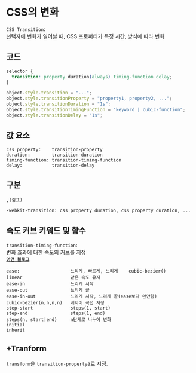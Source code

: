 # CSS의 변화

`CSS Transition`:  
선택자에 변화가 일어날 때, CSS 프로퍼티가 특정 시간, 방식에 따라 변화

## 코드

```css
selector {
  transition: property duration(always) timing-function delay;
}
```

```js
object.style.transition = "...";
object.style.transitionProperty = "property1, property2, ...";
object.style.transitionDuration = "1s";
object.style.transitionTimingFunction = "keyword | cubic-function";
object.style.transitionDelay = "1s";
```

## 값 요소

```
css property:    transition-property
duration:        transition-duration
timing-function: transition-timing-function
delay:           transition-delay
```

## 구분

`,(쉼표)`

```
-webkit-transition: css property duration, css property duration, ...
```

## 속도 커브 키워드 및 함수

`transition-timing-function`:  
변화 효과에 대한 속도의 커브를 지정  
[**`어떤 블로그`**](https://kutar37.tistory.com/entry/CSS-cubic-bezier%EB%9E%80)

```
ease:                   느리게, 빠르게, 느리게    cubic-bezier()
linear                  같은 속도 유지
ease-in                 느리게 시작
ease-out                느리게 끝
ease-in-out             느리게 시작, 느리게 끝(ease보다 완만함)
cubic-bezier(n,n,n,n)   베지어 곡선 지정
step-start              steps(1, start)
step-end                steps(1, end)
steps(n, start|end)     n단계로 나누어 변화
initial
inherit
```

## +Tranform

`transform`을 `transition-property`a로 지정.
